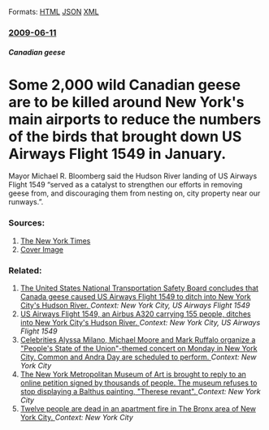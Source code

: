 
Formats: [HTML](/news/2009/06/11/some-2-000-wild-canadian-geese-are-to-be-killed-around-new-york-s-main-airports-to-reduce-the-numbers-of-the-birds-that-brought-down-us-air.html)  [JSON](/news/2009/06/11/some-2-000-wild-canadian-geese-are-to-be-killed-around-new-york-s-main-airports-to-reduce-the-numbers-of-the-birds-that-brought-down-us-air.json)  [XML](/news/2009/06/11/some-2-000-wild-canadian-geese-are-to-be-killed-around-new-york-s-main-airports-to-reduce-the-numbers-of-the-birds-that-brought-down-us-air.xml)  

### [2009-06-11](/news/2009/06/11/index.md)

##### Canadian geese
#  Some 2,000 wild Canadian geese are to be killed around New York's main airports to reduce the numbers of the birds that brought down US Airways Flight 1549 in January. 

Mayor Michael R. Bloomberg said the Hudson River landing of US Airways Flight 1549 &#8220;served as a catalyst to strengthen our efforts in removing geese from, and discouraging them from nesting on, city property near our runways.&#8221;.


### Sources:

1. [The New York Times](https://www.nytimes.com/2009/06/12/nyregion/12geese.html?_r=1)
1. [Cover Image](https://static01.nyt.com/images/icons/t_logo_291_black.png)

### Related:

1. [ The United States National Transportation Safety Board concludes that Canada geese caused US Airways Flight 1549 to ditch into New York City's Hudson River. ](/news/2009/02/12/the-united-states-national-transportation-safety-board-concludes-that-canada-geese-caused-us-airways-flight-1549-to-ditch-into-new-york-cit.md) _Context: New York City, US Airways Flight 1549_
2. [ US Airways Flight 1549, an Airbus A320 carrying 155 people, ditches into New York City's Hudson River. ](/news/2009/01/15/us-airways-flight-1549-an-airbus-a320-carrying-155-people-ditches-into-new-york-city-s-hudson-river.md) _Context: New York City, US Airways Flight 1549_
3. [Celebrities Alyssa Milano, Michael Moore and Mark Ruffalo organize a "People's State of the Union"-themed concert on Monday in New York City. Common and Andra Day are scheduled to perform. ](/news/2018/01/26/celebrities-alyssa-milano-michael-moore-and-mark-ruffalo-organize-a-people-s-state-of-the-union-themed-concert-on-monday-in-new-york-city.md) _Context: New York City_
4. [The New York Metropolitan Museum of Art is brought to reply to an online petition signed by thousands of people. The museum refuses to stop displaying a Balthus painting, "Therese revant". ](/news/2017/12/6/the-new-york-metropolitan-museum-of-art-is-brought-to-reply-to-an-online-petition-signed-by-thousands-of-people-the-museum-refuses-to-stop.md) _Context: New York City_
5. [Twelve people are dead in an apartment fire in The Bronx area of New York City. ](/news/2017/12/28/twelve-people-are-dead-in-an-apartment-fire-in-the-bronx-area-of-new-york-city.md) _Context: New York City_
